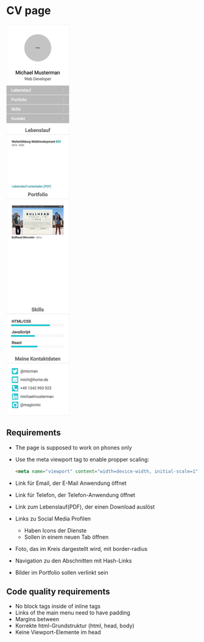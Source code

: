 # CV page

![layout](drafts/page.png "CV page")

## Requirements
- The page is supposed to work on phones only
- Use the meta viewport tag to enable propper scaling:
  ```html
  <meta name="viewport" content="width=device-width, initial-scale=1">
  ```
- Link für Email, der E-Mail Anwendung öffnet
- Link für Telefon, der Telefon-Anwendung öffnet
- Link zum Lebenslauf(PDF), der einen Download auslöst
- Links zu Social Media Profilen
  - Haben Icons der Dienste
  - Sollen in einem neuen Tab öffnen
  
- Foto, das im Kreis dargestellt wird, mit border-radius
- Navigation zu den Abschnitten mit Hash-Links
- Bilder im Portfolio sollen verlinkt sein

## Code quality requirements
- No block tags inside of inline tags
- Links of the main menu need to have padding
- Margins between 
- Korrekte html-Grundstruktur (html, head, body)
- Keine Viewport-Elemente im head
